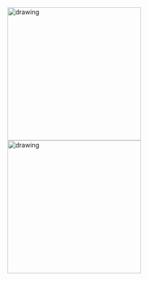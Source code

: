 
<img src="https://github.com/AbekeSeitkhan/Android/assets/122879227/e6721330-8a3a-488e-9d78-204bacc06289" alt="drawing" height="300"/>
<img src="https://github.com/AbekeSeitkhan/Android/assets/122879227/fa2d4828-f1b0-4ac8-af31-a88a99e4d58c" alt="drawing" height="300"/>
